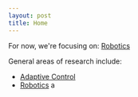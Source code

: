```yaml
---
layout: post
title: Home
---
```


For now, we're focusing on:
[Robotics](robotics)


General areas of research include:
- [Adaptive Control](adaptive-control)
- [Robotics](robotics)
a